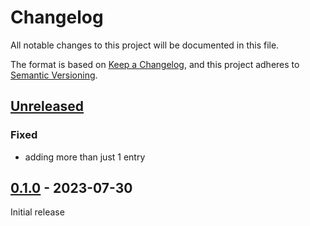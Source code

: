 # Changelog
All notable changes to this project will be documented in this file.

The format is based on [Keep a Changelog](https://keepachangelog.com/en/1.0.0/),
and this project adheres to [Semantic Versioning](https://semver.org/spec/v2.0.0.html).

## [Unreleased]

### Fixed
* adding more than just 1 entry

## [0.1.0] - 2023-07-30

Initial release

[Unreleased]: https://github.com/fmatter/fastcldf/compare/v0.0.1...HEAD
[0.1.0]: https://github.com/fmatter/fastcldf/commit/e128cae8a0516e1f25f8989ee05882a8c05bb608